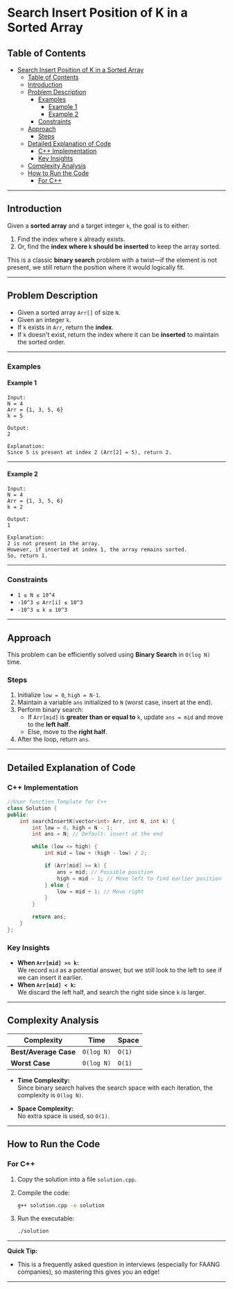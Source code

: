 # Search Insert Position of K in a Sorted Array

## Table of Contents

- [Search Insert Position of K in a Sorted Array](#search-insert-position-of-k-in-a-sorted-array)
  - [Table of Contents](#table-of-contents)
  - [Introduction](#introduction)
  - [Problem Description](#problem-description)
    - [Examples](#examples)
      - [Example 1](#example-1)
      - [Example 2](#example-2)
    - [Constraints](#constraints)
  - [Approach](#approach)
    - [Steps](#steps)
  - [Detailed Explanation of Code](#detailed-explanation-of-code)
    - [C++ Implementation](#c-implementation)
    - [Key Insights](#key-insights)
  - [Complexity Analysis](#complexity-analysis)
  - [How to Run the Code](#how-to-run-the-code)
    - [For C++](#for-c)

---

## Introduction

Given a **sorted array** and a target integer `k`, the goal is to either:

1. Find the index where `k` already exists.
2. Or, find the **index where `k` should be inserted** to keep the array sorted.

This is a classic **binary search** problem with a twist—if the element is not present, we still return the position where it would logically fit.

---

## Problem Description

- Given a sorted array `Arr[]` of size `N`.
- Given an integer `k`.
- If `k` exists in `Arr`, return the **index**.
- If `k` doesn't exist, return the index where it can be **inserted** to maintain the sorted order.

---

### Examples

#### Example 1

```plaintext
Input:
N = 4
Arr = {1, 3, 5, 6}
k = 5

Output:
2

Explanation:
Since 5 is present at index 2 (Arr[2] = 5), return 2.
```

---

#### Example 2

```plaintext
Input:
N = 4
Arr = {1, 3, 5, 6}
k = 2

Output:
1

Explanation:
2 is not present in the array.
However, if inserted at index 1, the array remains sorted.
So, return 1.
```

---

### Constraints

- `1 ≤ N ≤ 10^4`
- `-10^3 ≤ Arr[i] ≤ 10^3`
- `-10^3 ≤ k ≤ 10^3`

---

## Approach

This problem can be efficiently solved using **Binary Search** in `O(log N)` time.

### Steps

1. Initialize `low = 0`, `high = N-1`.
2. Maintain a variable `ans` initialized to `N` (worst case, insert at the end).
3. Perform binary search:
   - If `Arr[mid]` is **greater than or equal to** `k`, update `ans = mid` and move to the **left half**.
   - Else, move to the **right half**.
4. After the loop, return `ans`.

---

## Detailed Explanation of Code

### C++ Implementation

```cpp
//User function Template for C++
class Solution {
public:
    int searchInsertK(vector<int> Arr, int N, int k) {
        int low = 0, high = N - 1;
        int ans = N; // Default: insert at the end

        while (low <= high) {
            int mid = low + (high - low) / 2;

            if (Arr[mid] >= k) {
                ans = mid; // Possible position
                high = mid - 1; // Move left to find earlier position
            } else {
                low = mid + 1; // Move right
            }
        }

        return ans;
    }
};
```

### Key Insights

- **When `Arr[mid] >= k`:**  
  We record `mid` as a potential answer, but we still look to the left to see if we can insert it earlier.
- **When `Arr[mid] < k`:**  
  We discard the left half, and search the right side since `k` is larger.

---

## Complexity Analysis

| Complexity            | Time       | Space  |
| --------------------- | ---------- | ------ |
| **Best/Average Case** | `O(log N)` | `O(1)` |
| **Worst Case**        | `O(log N)` | `O(1)` |

- **Time Complexity:**  
  Since binary search halves the search space with each iteration, the complexity is `O(log N)`.

- **Space Complexity:**  
  No extra space is used, so `O(1)`.

---

## How to Run the Code

### For C++

1. Copy the solution into a file `solution.cpp`.
2. Compile the code:

   ```bash
   g++ solution.cpp -o solution
   ```

3. Run the executable:

   ```bash
   ./solution
   ```

---

**Quick Tip:**

- This is a frequently asked question in interviews (especially for FAANG companies), so mastering this gives you an edge!

---
